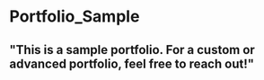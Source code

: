 # Portfolio_Sample  
## "This is a sample portfolio. For a custom or advanced portfolio, feel free to reach out!"                                 
  
    
    
     
   
